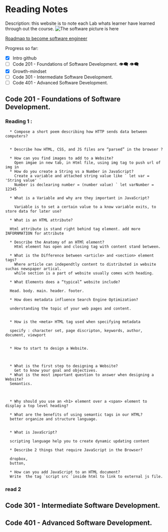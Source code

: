 # Reading Notes
Description: this website is to note each Lab whats learner have learned through out the course.
![The software picture is here](https://www.google.com/search?rlz=1C1VDKB_enVN1039VN1040&sxsrf=AB5stBjHnY8IvcfVS7UFNcjjOLcKbBtlQQ:1688459096179&q=software+engineer&tbm=isch&sa=X&ved=2ahUKEwjd1pSl0PT_AhWr-TgGHZg-DKYQ0pQJegQIDRAB&biw=1440&bih=809&dpr=1.5#imgrc=qHeS79kEmbJ7LM)

[Roadmap to become software engineer](https://roadmap.sh/full-stack)

Progress so far:
- [x] Intro github
- [ ] Code 201 - Foundations of Software Development. :eye_speech_bubble: :eye_speech_bubble:
- [x] Growth-mindset
- [ ] Code 301 - Intermediate Software Development.
- [ ] Code 401 - Advanced Software Development.

## Code 201 - Foundations of Software Development.
  ### Reading 1 : 
      * Compose a short poem describing how HTTP sends data between computers?
        
        
      * Describe how HTML, CSS, and JS files are “parsed” in the browser ?
      
      * How can you find images to add to a Website?
        Open imgae in new tab, in Html file, using img tag to push url of img in
      * How do you create a String vs a Number in JavaScript?
        Create a variable and attached string value like ` let var = 'String value' `
        Number is declearing number = (number value) ` let varNumber = 12345 `
        
      * What is a Variable and why are they important in JavaScript?
      
        Variable is to set a certain value to a know variable exits, to store data for later use?

      * What is an HTML attribute?

      Html attribute is stand right behind tag element. add more INFORNMATION for attribute
        
      * Describe the Anatomy of an HTMl element?
        Html element has open and closing tag with content stand between.
      
      * What is the Difference between <article> and <section> element tags?
        Where article can independtly content to distributed in website suchas newspaper artical.
        while section is a part of website usually comes with heading.
      
      * What Elements does a “typical” website include?

      Head. body. main. header. footer.
      
      * How does metadata influence Search Engine Optimization?

      understanding the topic of your web pages and content.
      
      
      * How is the <meta> HTML tag used when specifying metadata

      specify : character set, page discripton, keywords, author, document, viewport
      

      * How to start to design a Website.

      
      
      * What is the first step to designing a Website?
        Get to know your goal and objectives.
      * What is the most important question to answer when designing a Website?
      Semantics.
      
      
      
      * Why should you use an <h1> element over a <span> element to display a top level heading?
      
      * What are the benefits of using semantic tags in our HTML?
      better organize and structure language.

      
      * What is JavaScript?

      scripting language help you to create dynamic updating content
      
      * Describe 2 things that require JavaScript in the Browser?

      dropbox,
      button,
      
      * How can you add JavaScript to an HTML document?
      Write  the tag `script src `inside html to link to external js file.

  ### read 2
  

      
        
## Code 301 - Intermediate Software Development.
## Code 401 - Advanced Software Development.

